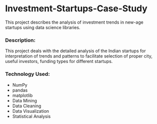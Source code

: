# Investment-Startups-Case-Study
This project describes the analysis of investment trends in new-age startups using data science libraries.

### Description:
This project deals with the detailed analysis of the Indian startups for interpretation of trends and patterns to facilitate selection of proper city, useful investors, funding types for different startups.

### Technology Used:
* NumPy
* pandas
* matplotlib
* Data Mining
* Data Cleaning
* Data Visualization
* Statistical Analysis


